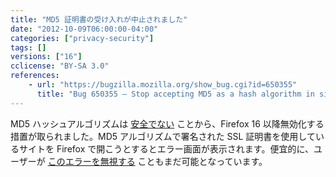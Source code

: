 ```yaml
---
title: "MD5 証明書の受け入れが中止されました"
date: "2012-10-09T06:00:00-04:00"
categories: ["privacy-security"]
tags: []
versions: ["16"]
cclicense: "BY-SA 3.0"
references:
    - url: "https://bugzilla.mozilla.org/show_bug.cgi?id=650355"
      title: "Bug 650355 – Stop accepting MD5 as a hash algorithm in signatures (toggle security.enable_md5_signatures to false)"
---
```

MD5 ハッシュアルゴリズムは [安全でない](https://developer.mozilla.org/docs/Web/Security/Weak_Signature_Algorithm) ことから、Firefox 16 以降無効化する措置が取られました。MD5 アルゴリズムで署名された SSL 証明書を使用しているサイトを Firefox で開こうとするとエラー画面が表示されます。便宜的に、ユーザーが [このエラーを無視する](https://bugzilla.mozilla.org/show_bug.cgi?id=758314) こともまだ可能となっています。
